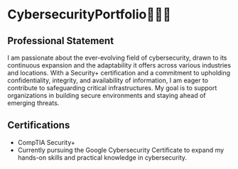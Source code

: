 # CybersecurityPortfolio👩🏻‍💻

## Professional Statement
I am passionate about the ever-evolving field of cybersecurity, drawn to its continuous expansion and the adaptability it offers across various industries and locations. With a Security+ certification and a commitment to upholding confidentiality, integrity, and availability of information, I am eager to contribute to safeguarding critical infrastructures. My goal is to support organizations in building secure environments and staying ahead of emerging threats.

## Certifications
- CompTIA Security+
- Currently pursuing the Google Cybersecurity Certificate to expand my hands-on skills and practical knowledge in cybersecurity.
